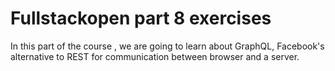 # Fullstackopen part 8 exercises

In this part of the course , we are going to learn about GraphQL, Facebook's alternative to REST for communication between browser and a server.
